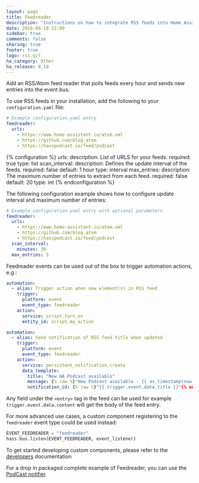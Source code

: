 ```yaml
---
layout: page
title: Feedreader
description: "Instructions on how to integrate RSS feeds into Home Assistant."
date: 2016-04-18 22:00
sidebar: true
comments: false
sharing: true
footer: true
logo: rss.gif
ha_category: Other
ha_release: 0.18
---
```


Add an RSS/Atom feed reader that polls feeds every hour and sends new entries into the event bus.

To use RSS feeds in your installation, add the following to your `configuration.yaml` file:

```yaml
# Example configuration.yaml entry
feedreader:
  urls:
    - https://www.home-assistant.io/atom.xml
    - https://github.com/blog.atom
    - https://hasspodcast.io/feed/podcast
```

{% configuration %}
  urls:
    description: List of URLS for your feeds.
    required: true
    type: list
  scan_interval:
    description: Defines the update interval of the feeds.
    required: false
    default: 1 hour
    type: interval
  max_entries:
    description: The maximum number of entries to extract from each feed.
    required: false
    default: 20
    type: int
{% endconfiguration %}

The following configuration example shows how to configure update interval and maximum number of entries:

```yaml
# Example configuration.yaml entry with optional parameters
feedreader:
  urls:
    - https://www.home-assistant.io/atom.xml
    - https://github.com/blog.atom
    - https://hasspodcast.io/feed/podcast
  scan_interval:
    minutes: 30
  max_entries: 5
```

Feedreader events can be used out of the box to trigger automation actions, e.g.:

```yaml
automation:
  - alias: Trigger action when new element(s) in RSS feed
    trigger:
      platform: event
      event_type: feedreader
    action:
      service: script.turn_on
      entity_id: script.my_action
```

```yaml
automation:
  - alias: Send notification of RSS feed title when updated
    trigger:
      platform: event
      event_type: feedreader
    action:
      service: persistent_notification.create
      data_template:
        title: "New HA Podcast available"
        message: {% raw %}"New Podcast available - {{ as_timestamp(now()) | timestamp_custom('%I:%M:%S %p %d%b%Y', true) }}"{% endraw %}
        notification_id: {% raw %}"{{ trigger.event.data.title }}"{% endraw %}
```

Any field under the `<entry>` tag in the feed can be used for example `trigger.event.data.content` will get the body of the feed entry.

For more advanced use cases, a custom component registering to the `feedreader` event type could be used instead:

```python
EVENT_FEEDREADER = "feedreader"
hass.bus.listen(EVENT_FEEDREADER, event_listener)
```

To get started developing custom components, please refer to the [developers](/developers) documentation

For a drop in packaged complete example of Feedreader, you can use the [PodCast notifier](https://github.com/CCOSTAN/Home-AssistantConfig/blob/master/config/packages/hasspodcast.yaml).
